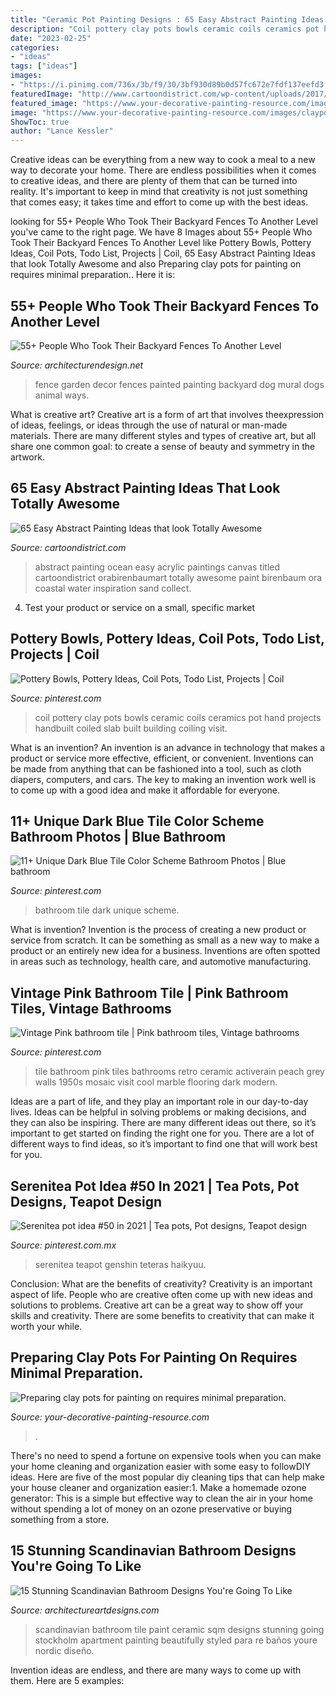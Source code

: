 ```yaml
---
title: "Ceramic Pot Painting Designs : 65 Easy Abstract Painting Ideas That Look Totally Awesome"
description: "Coil pottery clay pots bowls ceramic coils ceramics pot hand projects handbuilt coiled slab built building coiling visit"
date: "2023-02-25"
categories:
- "ideas"
tags: ["ideas"]
images:
- "https://i.pinimg.com/736x/3b/f9/30/3bf930d89b0d57fc672e7fdf137eefd3.jpg"
featuredImage: "http://www.cartoondistrict.com/wp-content/uploads/2017/06/Easy-Abstract-Painting-Ideas00017.jpg"
featured_image: "https://www.your-decorative-painting-resource.com/images/claypot1.jpg"
image: "https://www.your-decorative-painting-resource.com/images/claypot1.jpg"
ShowToc: true
author: "Lance Kessler"
---
```



Creative ideas can be everything from a new way to cook a meal to a new way to decorate your home. There are endless possibilities when it comes to creative ideas, and there are plenty of them that can be turned into reality. It's important to keep in mind that creativity is not just something that comes easy; it takes time and effort to come up with the best ideas.

	

		
looking for 55+ People Who Took Their Backyard Fences To Another Level you've came to the right page. We have 8 Images about 55+ People Who Took Their Backyard Fences To Another Level like Pottery Bowls, Pottery Ideas, Coil Pots, Todo List, Projects | Coil, 65 Easy Abstract Painting Ideas that look Totally Awesome and also Preparing clay pots for painting on requires minimal preparation.. Here it is:
		
    
## 55+ People Who Took Their Backyard Fences To Another Level

<img loading=lazy src="http://cdn.architecturendesign.net/wp-content/uploads/2016/04/AD-Garden-Fence-Decor-Ideas-23.jpg" onerror="this.onerror=null;this.src='https://tse1.mm.bing.net/th?id=OIP.ZmSIjz3a0iuZcyuAP-p0ewHaFj&amp;pid=15.1';" alt="55+ People Who Took Their Backyard Fences To Another Level">

_Source: architecturendesign.net_

>fence garden decor fences painted painting backyard dog mural dogs animal ways. 

	

What is creative art?
Creative art is a form of art that involves theexpression of ideas, feelings, or ideas through the use of natural or man-made materials. There are many different styles and types of creative art, but all share one common goal: to create a sense of beauty and symmetry in the artwork.

    
## 65 Easy Abstract Painting Ideas That Look Totally Awesome

<img loading=lazy src="http://www.cartoondistrict.com/wp-content/uploads/2017/06/Easy-Abstract-Painting-Ideas00017.jpg" onerror="this.onerror=null;this.src='https://tse1.mm.bing.net/th?id=OIP.wnyrxSliWJdPeoQOXam_DAAAAA&amp;pid=15.1';" alt="65 Easy Abstract Painting Ideas that look Totally Awesome">

_Source: cartoondistrict.com_

>abstract painting ocean easy acrylic paintings canvas titled cartoondistrict orabirenbaumart totally awesome paint birenbaum ora coastal water inspiration sand collect. 

	

4. Test your product or service on a small, specific market

    
## Pottery Bowls, Pottery Ideas, Coil Pots, Todo List, Projects | Coil

<img loading=lazy src="https://i.pinimg.com/originals/d8/4b/28/d84b2830c5dcf0278a446f1d8370db01.jpg" onerror="this.onerror=null;this.src='https://tse1.mm.bing.net/th?id=OIP.j9XRmvn4lYq9744u72acBQHaJ4&amp;pid=15.1';" alt="Pottery Bowls, Pottery Ideas, Coil Pots, Todo List, Projects | Coil">

_Source: pinterest.com_

>coil pottery clay pots bowls ceramic coils ceramics pot hand projects handbuilt coiled slab built building coiling visit. 

	

What is an invention?
An invention is an advance in technology that makes a product or service more effective, efficient, or convenient. Inventions can be made from anything that can be fashioned into a tool, such as cloth diapers, computers, and cars. The key to making an invention work well is to come up with a good idea and make it affordable for everyone.

    
## 11+ Unique Dark Blue Tile Color Scheme Bathroom Photos | Blue Bathroom

<img loading=lazy src="https://i.pinimg.com/736x/95/02/31/9502315bf2f80e8a3cc5b36d0d50e792.jpg" onerror="this.onerror=null;this.src='https://tse1.mm.bing.net/th?id=OIP.C7d-LK-Jg0j6_Bb_PMmgHQHaK-&amp;pid=15.1';" alt="11+ Unique Dark Blue Tile Color Scheme Bathroom Photos | Blue bathroom">

_Source: pinterest.com_

>bathroom tile dark unique scheme. 

	

What is invention?
Invention is the process of creating a new product or service from scratch. It can be something as small as a new way to make a product or an entirely new idea for a business. Inventions are often spotted in areas such as technology, health care, and automotive manufacturing.

    
## Vintage Pink Bathroom Tile | Pink Bathroom Tiles, Vintage Bathrooms

<img loading=lazy src="https://i.pinimg.com/736x/48/5b/0d/485b0d34d6a1debf1c0d96fcc86478d3--pink-bathroom-vintage-pink-bathroom-tiles.jpg" onerror="this.onerror=null;this.src='https://tse4.mm.bing.net/th?id=OIP.4cTt8czI0RTfstCvlaNIXQHaLK&amp;pid=15.1';" alt="Vintage Pink bathroom tile | Pink bathroom tiles, Vintage bathrooms">

_Source: pinterest.com_

>tile bathroom pink tiles bathrooms retro ceramic activerain peach grey walls 1950s mosaic visit cool marble flooring dark modern. 

	

Ideas are a part of life, and they play an important role in our day-to-day lives. Ideas can be helpful in solving problems or making decisions, and they can also be inspiring. There are many different ideas out there, so it’s important to get started on finding the right one for you. There are a lot of different ways to find ideas, so it’s important to find one that will work best for you.

    
## Serenitea Pot Idea #50 In 2021 | Tea Pots, Pot Designs, Teapot Design

<img loading=lazy src="https://i.pinimg.com/736x/3b/f9/30/3bf930d89b0d57fc672e7fdf137eefd3.jpg" onerror="this.onerror=null;this.src='https://tse4.mm.bing.net/th?id=OIP.8awkZQXP4nAeiZgHNkbEdQHaEK&amp;pid=15.1';" alt="Serenitea pot idea #50 in 2021 | Tea pots, Pot designs, Teapot design">

_Source: pinterest.com.mx_

>serenitea teapot genshin teteras haikyuu. 

	

Conclusion: What are the benefits of creativity?
Creativity is an important aspect of life. People who are creative often come up with new ideas and solutions to problems. Creative art can be a great way to show off your skills and creativity. There are some benefits to creativity that can make it worth your while.

    
## Preparing Clay Pots For Painting On Requires Minimal Preparation.

<img loading=lazy src="https://www.your-decorative-painting-resource.com/images/claypot1.jpg" onerror="this.onerror=null;this.src='https://tse3.mm.bing.net/th?id=OIP.36HCi3qZ7F_p_Dv-es090QAAAA&amp;pid=15.1';" alt="Preparing clay pots for painting on requires minimal preparation.">

_Source: your-decorative-painting-resource.com_

>. 

	

There's no need to spend a fortune on expensive tools when you can make your home cleaning and organization easier with some easy to followDIY ideas. Here are five of the most popular diy cleaning tips that can help make your house cleaner and organization easier:1. Make a homemade ozone generator: This is a simple but effective way to clean the air in your home without spending a lot of money on an ozone preservative or buying something from a store.

    
## 15 Stunning Scandinavian Bathroom Designs You&#039;re Going To Like

<img loading=lazy src="http://www.architectureartdesigns.com/wp-content/uploads/2016/10/15-Stunning-Scandinavian-Bathroom-Designs-Youre-Going-To-Like-6.jpg" onerror="this.onerror=null;this.src='https://tse3.mm.bing.net/th?id=OIP.9VpnmgiZQMLZWtyPA3OXKQHaLH&amp;pid=15.1';" alt="15 Stunning Scandinavian Bathroom Designs You&#039;re Going To Like">

_Source: architectureartdesigns.com_

>scandinavian bathroom tile paint ceramic sqm designs stunning going stockholm apartment painting beautifully styled para re baños youre nordic diseño. 

	

Invention ideas are endless, and there are many ways to come up with them. Here are 5 examples:


